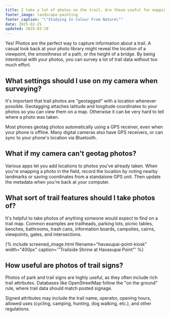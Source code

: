 ```yaml
---
title: I take a lot of photos on the trail. Are these useful for mapping?
footer_image: landscape-painting
footer_caption: "\"Studying In Colour From Nature\""
date: 2025-02-25
updated: 2025-03-19
---
```

Yes! Photos are the perfect way to capture information about a trail. A casual look back at your photo library might reveal the location of a viewpoint, the smoothness of a path, or the height of a bridge. By being intentional with your photos, you can survey a lot of trail data without too much effort.

## What settings should I use on my camera when surveying?

It's important that trail photos are "geotagged" with a location whenever possible. Geotagging attaches latitude and longitude coordinates to your photos so you can view them on a map. Otherwise it can be very hard to tell where a photo was taken.

Most phones geotag photos automatically using a GPS receiver, even when your phone is offline. Many digital cameras also have GPS receivers, or can sync to your phone's location via Bluetooth.

## What if my camera can't geotag photos?

Various apps let you add locations to photos you've already taken. When you're snapping a photo in the field, record the location by noting nearby landmarks or saving coordinates from a standalone GPS unit. Then update the metadata when you're back at your computer.

## What sort of trail features should I take photos of?

It's helpful to take photos of anything someone would expect to find on a trail map. Common examples are trailheads, parking lots, picnic tables, benches, bathrooms, trash cans, information boards, campsites, cairns, viewpoints, gates, and intersections.

{% include screened_image.html filename="havasupai-point-kiosk" width="400px" caption='"Trailside Shrine at Havasupai Point"' %}

## How useful are photos of trail signs?

Photos of park and trail signs are highly useful, as they often include rich trail attributes. Databases like OpenStreetMap follow the "on the ground" rule, where trail data should match posted signage.

Signed attributes may include the trail name, operator, opening hours, allowed uses (cycling, camping, hunting, dog walking, etc.), and other regulations.




